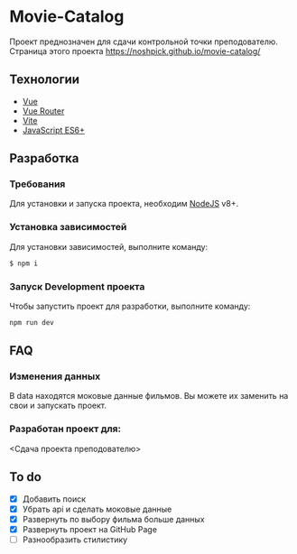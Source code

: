 # Movie-Catalog
Проект преднозначен для сдачи контрольной точки преподователю.
Страница этого проекта https://noshpick.github.io/movie-catalog/

## Технологии
- [Vue](https://vuejs.org)
- [Vue Router](https://vuejs.org)
- [Vite](https://vite.dev/)
- [JavaScript ES6+](https://www.google.com/url?sa=t&source=web&rct=j&opi=89978449&url=https://developer.mozilla.org/en-US/docs/Web/JavaScript&ved=2ahUKEwipmIee4fWNAxWhIBAIHYe3ExkQFnoECAoQAQ&usg=AOvVaw1Il_CfTbNi4CXc-0nBN5rP)

## Разработка

### Требования
Для установки и запуска проекта, необходим [NodeJS](https://nodejs.org/) v8+.

### Установка зависимостей
Для установки зависимостей, выполните команду:
```sh
$ npm i
```

### Запуск Development проекта
Чтобы запустить проект для разработки, выполните команду:
```sh
npm run dev
```

## FAQ

### Изменения данных 
В data находятся моковые данные фильмов. Вы можете их заменить на свои и запускать проект.

### Разработан проект для:
<Сдача проекта преподователю>

## To do
- [x] Добавить поиск
- [x] Убрать api и сделать моковые данные
- [x] Развернуть по выбору фильма больше данных
- [x] Развернуть проект на GitHub Page
- [ ] Разнообразить стилистику
